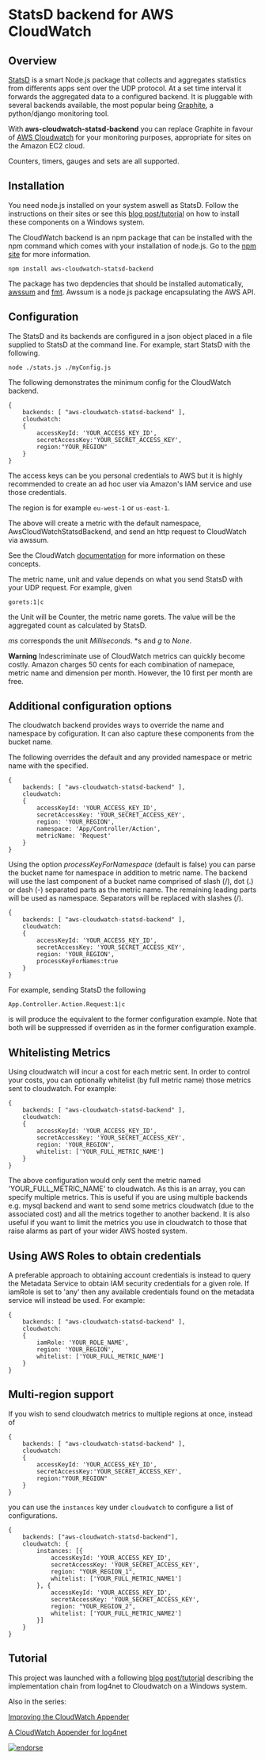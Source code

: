 # StatsD backend for AWS CloudWatch

## Overview

[StatsD](https://github.com/etsy/statsd) is a smart Node.js package that collects and aggregates statistics from differents apps sent over the UDP protocol. At a set time interval it forwards the aggregated data to a configured backend. It is pluggable with several backends available, the most popular being [Graphite](https://github.com/graphite-project/graphite-web), a python/django monitoring tool.

With **aws-cloudwatch-statsd-backend** you can replace Graphite in favour of [AWS Cloudwatch](http://aws.amazon.com/cloudwatch/) for your monitoring purposes, appropriate for sites on the Amazon EC2 cloud.

Counters, timers, gauges and sets are all supported.

## Installation

You need node.js installed on your system aswell as StatsD. Follow the instructions on their sites or see this [blog post/tutorial](http://blog.simpletask.se/aws-clouwadwatch-statsd-backend/) on how to install these components on a Windows system.

The CloudWatch backend is an npm package that can be installed with the npm command which comes with your installation of node.js. Go to the [npm site](https://npmjs.org/) for more information.

    npm install aws-cloudwatch-statsd-backend

The package has two depdencies that should be installed automatically, [awssum](https://npmjs.org/package/awssum) and [fmt](https://npmjs.org/package/fmt). Awssum is a node.js package encapsulating the AWS API.

## Configuration

The StatsD and its backends are configured in a json object placed in a file supplied to StatsD at the command line. For example, start StatsD with the following.

    node ./stats.js ./myConfig.js

The following demonstrates the minimum config for the CloudWatch backend.

    {
        backends: [ "aws-cloudwatch-statsd-backend" ],
        cloudwatch: 
        {
            accessKeyId: 'YOUR_ACCESS_KEY_ID', 
            secretAccessKey:'YOUR_SECRET_ACCESS_KEY', 
            region:"YOUR_REGION"
        }
    }

The access keys can be you personal credentials to AWS but it is highly recommended to create an ad hoc user via Amazon's IAM service and use those credentials.

The region is for example `eu-west-1` or `us-east-1`.

The above will create a metric with the default namespace, AwsCloudWatchStatsdBackend, and send an http request to CloudWatch via awssum.

See the CloudWatch [documentation](http://docs.amazonwebservices.com/AmazonCloudWatch/latest/DeveloperGuide/cloudwatch_concepts.html) for more information on these concepts.

The metric name, unit and value depends on what you send StatsD with your UDP request. For example, given

    gorets:1|c

the Unit will be Counter, the metric name gorets. The value will be the aggregated count as calculated by StatsD.

*ms* corresponds the unit *Milliseconds*. *s and *g* to *None*.

**Warning** Indescriminate use of CloudWatch metrics can quickly become costly. Amazon charges 50 cents for each combination of namepace, metric name and dimension per month. However, the 10 first per month are free.

## Additional configuration options

The cloudwatch backend provides ways to override the name and namespace by cofiguration. It can also capture these components from the bucket name.

The following overrides the default and any provided namespace or metric name with the specified.

    {
        backends: [ "aws-cloudwatch-statsd-backend" ],
        cloudwatch: 
        {
            accessKeyId: 'YOUR_ACCESS_KEY_ID', 
            secretAccessKey: 'YOUR_SECRET_ACCESS_KEY', 
            region: 'YOUR_REGION',
            namespace: 'App/Controller/Action', 
            metricName: 'Request'
        }
    }

Using the option *processKeyForNamespace* (default is false) you can parse the bucket name for namespace in addition to metric name. The backend will use the last component of a bucket name comprised of slash (/), dot (.) or dash (-) separated parts as the metric name. The remaining leading parts will be used as namespace. Separators will be replaced with slashes (/).

    {
        backends: [ "aws-cloudwatch-statsd-backend" ],
        cloudwatch: 
        {
            accessKeyId: 'YOUR_ACCESS_KEY_ID', 
            secretAccessKey: 'YOUR_SECRET_ACCESS_KEY', 
            region: 'YOUR_REGION',
            processKeyForNames:true
        }
    }

For example, sending StatsD the following

    App.Controller.Action.Request:1|c

is will produce the equivalent to the former configuration example. Note that both will be suppressed if overriden as in the former configuration example.

## Whitelisting Metrics

Using cloudwatch will incur a cost for each metric sent. In order to control your costs, you can optionally whitelist (by full metric name) those metrics sent to cloudwatch. For example:

    {
        backends: [ "aws-cloudwatch-statsd-backend" ],
        cloudwatch: 
        {
            accessKeyId: 'YOUR_ACCESS_KEY_ID', 
            secretAccessKey: 'YOUR_SECRET_ACCESS_KEY', 
            region: 'YOUR_REGION',
            whitelist: ['YOUR_FULL_METRIC_NAME']
        }
    }

The above configuration would only sent the metric named 'YOUR_FULL_METRIC_NAME' to cloudwatch. As this is an array, you can specify multiple metrics. This is useful if you are using multiple backends e.g. mysql backend and want to send some metrics cloudwatch (due to the associated cost) and all the metrics together to another backend. It is also useful if you want to limit the metrics you use in cloudwatch to those that raise alarms as part of your wider AWS hosted system.

## Using AWS Roles to obtain credentials

A preferable approach to obtaining account credentials is instead to query the Metadata Service to obtain IAM security credentials for a given role. If iamRole is set to 'any' then any available credentials found on the metadata service will instead be used. For example:

    {
        backends: [ "aws-cloudwatch-statsd-backend" ],
        cloudwatch:
        {
            iamRole: 'YOUR_ROLE_NAME',
            region: 'YOUR_REGION',
            whitelist: ['YOUR_FULL_METRIC_NAME']
        }
    }

## Multi-region support

If you wish to send cloudwatch metrics to multiple regions at once, instead of 

    {
        backends: [ "aws-cloudwatch-statsd-backend" ],
        cloudwatch: 
        {
            accessKeyId: 'YOUR_ACCESS_KEY_ID', 
            secretAccessKey:'YOUR_SECRET_ACCESS_KEY', 
            region:"YOUR_REGION"
        }
    }
    
you can use the `instances` key under `cloudwatch` to configure a list of configurations.

    {
        backends: ["aws-cloudwatch-statsd-backend"],
        cloudwatch: {
            instances: [{
                accessKeyId: 'YOUR_ACCESS_KEY_ID',
                secretAccessKey: 'YOUR_SECRET_ACCESS_KEY',
                region: "YOUR_REGION_1",
                whitelist: ['YOUR_FULL_METRIC_NAME1']
            }, {
                accessKeyId: 'YOUR_ACCESS_KEY_ID',
                secretAccessKey: 'YOUR_SECRET_ACCESS_KEY',
                region: "YOUR_REGION_2",
                whitelist: ['YOUR_FULL_METRIC_NAME2']
            }]
        }
    }


## Tutorial

This project was launched with a following [blog post/tutorial](http://blog.simpletask.se/post/aggregating-monitoring-statistics-for-aws-cloudwatch) describing the implementation chain from log4net to Cloudwatch on a Windows system.

Also in the series:

[Improving the CloudWatch Appender](http://blog.simpletask.se/post/improving-cloudwatch-appender)

[A CloudWatch Appender for log4net](http://blog.simpletask.se/post/awscloudwatch-log4net-appender)

[![endorse](http://api.coderwall.com/camitz/endorsecount.png)](http://coderwall.com/camitz)
